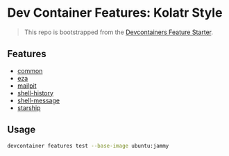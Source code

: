 # Dev Container Features: Kolatr Style

> This repo is bootstrapped from the [Devcontainers Feature Starter](https://github.com/devcontainers/feature-starter).

## Features

* [common](./src/common/README.md)
* [eza](./src/eza/README.md)
* [mailpit](./src/mailpit/README.md)
* [shell-history](./src/shell-history/README.md)
* [shell-message](./src/shell-message/README.md)
* [starship](./src/starship/README.md)

## Usage 

```sh
devcontainer features test --base-image ubuntu:jammy
```
